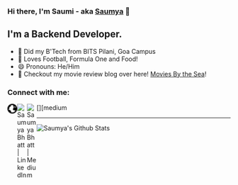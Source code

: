 

### Hi there, I'm Saumi - aka [Saumya][website] 👋

## I'm a Backend Developer.
- 👯 Did my B'Tech from BITS Pilani, Goa Campus
- 🥅 Loves Football, Formula One and Food!
- 😄 Pronouns: He/Him
- 🍿 Checkout my movie review blog over here! [Movies By the Sea](https://mbts.studio)! 

### Connect with me:

[<img align="left" alt="Saumya Bhatt | Website" width="22px" src="https://raw.githubusercontent.com/iconic/open-iconic/master/svg/globe.svg" />][website]
[<img align="left" alt="Saumya Bhatt | LinkedIn" width="22px" src="https://cdn.jsdelivr.net/npm/simple-icons@v3/icons/linkedin.svg" />][linkedin]
[<img align="left" alt="Saumya Bhatt | Medium" width="22px" src="https://img.icons8.com/sf-black-filled/64/medium-logo.png" />][medium

---

<img align="left" alt="Saumya's Github Stats" src="https://github-readme-stats.vercel.app/api?username=Saumya-Bhatt&show_icons=true&hide_border=true" />

[website]: https://saumya-bhatt.netlify.app/
[linkedin]: https://www.linkedin.com/in/saumya-bhatt-2000/
[medium]: https://medium.com/@SaumyaBhatt106
